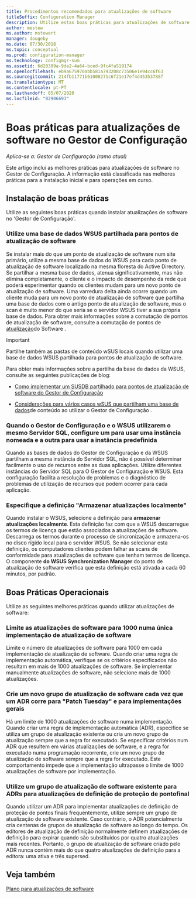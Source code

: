 ```yaml
---
title: Procedimentos recomendados para atualizações de software
titleSuffix: Configuration Manager
description: Utilize estas boas práticas para atualizações de software no Gestor de Configuração.
author: mestew
ms.author: mstewart
manager: dougeby
ms.date: 07/30/2018
ms.topic: conceptual
ms.prod: configuration-manager
ms.technology: configmgr-sum
ms.assetid: 6d20389a-9de2-4a64-bced-9fc4fa519174
ms.openlocfilehash: eb9a675970abb581a793208c73506e1e94cc6f63
ms.sourcegitcommit: 214fb11771b61008271c6f21e17ef4d45353788f
ms.translationtype: MT
ms.contentlocale: pt-PT
ms.lasthandoff: 05/07/2020
ms.locfileid: "82906693"
---
```

# <a name="best-practices-for-software-updates-in-configuration-manager"></a>Boas práticas para atualizações de software no Gestor de Configuração

*Aplica-se a: Gestor de Configuração (ramo atual)*

Este artigo inclui as melhores práticas para atualizações de software no Gestor de Configuração. A informação está classificada nas melhores práticas para a instalação inicial e para operações em curso.  



## <a name="installation-best-practices"></a><a name="bkmk_install"></a>Instalação de boas práticas  

Utilize as seguintes boas práticas quando instalar atualizações de software no 'Gestor de Configuração'.  


### <a name="use-a-shared-wsus-database-for-software-update-points"></a><a name="bkmk_shared-susdb"></a>Utilize uma base de dados WSUS partilhada para pontos de atualização de software  

Se instalar mais do que um ponto de atualização de software num site primário, utilize a mesma base de dados do WSUS para cada ponto de atualização de software localizado na mesma floresta do Active Directory. Se partilhar a mesma base de dados, atenua significativamente, mas não elimina completamente, o cliente e o impacto de desempenho da rede que poderá experimentar quando os clientes mudam para um novo ponto de atualização de software. Uma varredura delta ainda ocorre quando um cliente muda para um novo ponto de atualização de software que partilha uma base de dados com o antigo ponto de atualização de software, mas o scan é muito menor do que seria se o servidor WSUS tiver a sua própria base de dados. Para obter mais informações sobre a comutação de pontos de atualização de software, consulte a comutação de pontos de [atualização](plan-for-software-updates.md#BKMK_SUPSwitching)do Software .  

> [!IMPORTANT]  
>  Partilhe também as pastas de conteúdo wSUS locais quando utilizar uma base de dados WSUS partilhada para pontos de atualização de software.  

Para obter mais informações sobre a partilha da base de dados da WSUS, consulte as seguintes publicações de blog:  

- [Como implementar um SUSDB partilhado para pontos de atualização de software do Gestor de Configuração](https://techcommunity.microsoft.com/t5/Configuration-Manager-Archive/How-to-implement-a-shared-SUSDB-for-Configuration-Manager/ba-p/274103)  

- [Considerações para vários casos wSUS que partilham uma base de dados](https://docs.microsoft.com/archive/blogs/wsus/considerations-for-multiple-wsus-instances-sharing-a-content-database-when-using-system-center-configuration-manager-but-without-network-load-balancing-nlb)de conteúdo ao utilizar o Gestor de Configuração .


### <a name="when-configuration-manager-and-wsus-use-the-same-sql-server-configure-one-to-use-a-named-instance-and-the-other-to-use-the-default-instance"></a><a name="bkmk_sql-instance"></a>Quando o Gestor de Configuração e o WSUS utilizarem o mesmo Servidor SQL, configure um para usar uma instância nomeada e a outra para usar a instância predefinida  

Quando as bases de dados do Gestor de Configuração e da WSUS partilham a mesma instância do Servidor SQL, não é possível determinar facilmente o uso de recursos entre as duas aplicações. Utilize diferentes instâncias do Servidor SQL para O Gestor de Configuração e WSUS. Esta configuração facilita a resolução de problemas e o diagnóstico de problemas de utilização de recursos que podem ocorrer para cada aplicação.  


### <a name="specify-the-store-updates-locally-setting"></a><a name="bkmk_store-local"></a>Especifique a definição "Armazenar atualizações localmente"  

Quando instalar o WSUS, selecione a definição para **armazenar atualizações localmente**. Esta definição faz com que a WSUS descarregue os termos de licença que estão associados a atualizações de software. Descarrega os termos durante o processo de sincronização e armazena-os no disco rígido local para o servidor WSUS. Se não selecionar esta definição, os computadores clientes podem falhar as scans de conformidade para atualizações de software que tenham termos de licença. O componente **do WSUS Synchronization Manager** do ponto de atualização de software verifica que esta definição está ativada a cada 60 minutos, por padrão.  



## <a name="operational-best-practices"></a><a name="bkmk_operation"></a>Boas Práticas Operacionais  

Utilize as seguintes melhores práticas quando utilizar atualizações de software:  


### <a name="limit-software-updates-to-1000-in-a-single-software-update-deployment"></a><a name="bkmk_object-limit"></a>Limite as atualizações de software para 1000 numa única implementação de atualização de software  

Limite o número de atualizações de software para 1000 em cada implementação de atualização de software. Quando criar uma regra de implementação automática, verifique se os critérios especificados não resultam em mais de 1000 atualizações de software. Se implementar manualmente atualizações de software, não selecione mais de 1000 atualizações.  


### <a name="create-a-new-software-update-group-each-time-an-adr-runs-for-patch-tuesday-and-for-general-deployments"></a><a name="bkmk_new-group"></a>Crie um novo grupo de atualização de software cada vez que um ADR corre para "Patch Tuesday" e para implementações gerais  

Há um limite de 1000 atualizações de software numa implementação. Quando criar uma regra de implementação automática (ADR), especifice se utiliza um grupo de atualização existente ou cria um novo grupo de atualização sempre que a regra for executado. Se especificar critérios num ADR que resultem em várias atualizações de software, e a regra for executado numa programação recorrente, crie um novo grupo de atualização de software sempre que a regra for executado. Este comportamento impede que a implementação ultrapasse o limite de 1000 atualizações de software por implementação.  


### <a name="use-an-existing-software-update-group-for-adrs-for-endpoint-protection-definition-updates"></a><a name="bkmk_same-group"></a>Utilize um grupo de atualização de software existente para ADRs para atualizações de definição de proteção de pontofinal  

Quando utilizar um ADR para implementar atualizações de definição de proteção de pontos finais frequentemente, utilize sempre um grupo de atualização de software existente. Caso contrário, o ADR potencialmente cria centenas de grupos de atualização de software ao longo do tempo. Os editores de atualização de definição normalmente definem atualizações de definição para expirar quando são substituídos por quatro atualizações mais recentes. Portanto, o grupo de atualização de software criado pelo ADR nunca contém mais do que quatro atualizações de definição para a editora: uma ativa e três supersed.  



## <a name="see-also"></a>Veja também  
 [Plano para atualizações de software](plan-for-software-updates.md)
